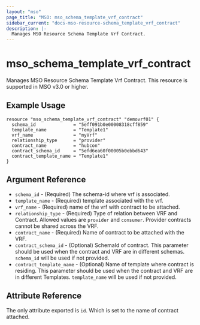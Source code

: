 ```yaml
---
layout: "mso"
page_title: "MSO: mso_schema_template_vrf_contract"
sidebar_current: "docs-mso-resource-schema_template_vrf_contract"
description: |-
  Manages MSO Resource Schema Template Vrf Contract.
---
```


# mso_schema_template_vrf_contract #

Manages MSO Resource Schema Template Vrf Contract. This resource is supported in MSO v3.0 or higher.

## Example Usage ##

```hcl
resource "mso_schema_template_vrf_contract" "demovrf01" {
  schema_id              = "5eff091b0e00008318cff859"
  template_name          = "Template1"
  vrf_name               = "myVrf"
  relationship_type      = "provider"
  contract_name          = "hubcon"
  contract_schema_id     = "5efd6ea60f00005b0ebbd643"
  contract_template_name = "Template1"
}
```

## Argument Reference ##


* `schema_id` - (Required) The schema-id where vrf is associated.
* `template_name` - (Required) template associated with the vrf.
* `vrf_name` - (Required) name of the vrf with contract to be attached.
* `relationship_type` - (Required) Type of relation between VRF and Contract. Allowed values are `provider` and `consumer`. Provider contracts cannot be shared across the VRF.
* `contract_name` - (Required) Name of contract to be attached with the VRF.
* `contract_schema_id` - (Optional) SchemaId of contract. This parameter should be used when the contract and VRF are in different schemas. `schema_id` will be used if not provided.
* `contract_template_name` - (Optional) Name of template where contract is residing. This parameter should be used when the contract and VRF are in different Templates. `template_name` will be used if not provided.


## Attribute Reference ##
The only attribute exported is `id`. Which is set to the name of contract attached.




